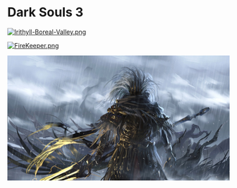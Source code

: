 # Dark Souls 3

<a href="Irithyll-Boreal-Valley.png"><img alt="Irithyll-Boreal-Valley.png" src="Irithyll-Boreal-Valley.png"></a>

<a href="FireKeeper.png"><img alt="FireKeeper.png" src="FireKeeper.png"></a>

<a href="wallhaven-r79ol1.jpg"><img alt="wallhaven-r79ol1.jpg" src="wallhaven-r79ol1.jpg"></a>